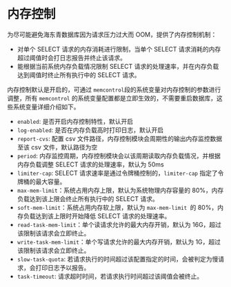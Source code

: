 # 内存控制

为尽可能避免海东青数据库因为请求压力过大而 OOM，提供了内存控制机制：

* 对单个 SELECT 请求的内存消耗进行限制，当单个 SELECT 请求消耗的内存超过阈值时会打日志报告并终止该请求。
* 能根据当前系统内存负载情况限制 SELECT 请求的处理速率，并在内存负载达到阈值时终止所有执行中的 SELECT 请求。

内存控制默认是开启的，可通过 `memcontrol`段的系统变量对内存控制的参数进行调整，所有   `memcontrol` 的系统变量配置都是立即生效的，不需要重启数据库，这些系统变量详细介绍如下。



* `enabled`: 是否开启内存控制特性，默认开启
* `log-enabled`: 是否在内存负载高时打印日志，默认开启
* `report-cvs`: 配置 csv 文件路径，内存控制模块会周期性的输出内存监控数据至该 csv 文件，默认路径为空
* `period`: 内存监控周期，内存控制模块会以该周期读取内存负载情况，并根据内存负载调整 SELECT 请求的处理速率，默认为 50ms
* `limiter-cap`: SELECT 请求速率是通过令牌桶控制的，`limiter-cap` 指定了令牌桶的最大容量。
* `max-mem-limit`：系统占用内存上限，默认为系统物理内存容量的 80%，内存负载达到该上限会终止所有执行中的 SELECT 请求。
* `soft-mem-limit`：系统占用内存软上限，默认为 `max-mem-limit `的 80%，内存负载达到该上限时开始降低 SELECT 请求的处理速率。
* `read-task-mem-limit`：单个读请求允许的最大内存开销，默认为 16G，超过该限制该请求会立即终止。
* `write-task-mem-limit`：单个写请求允许的最大内存开销，默认为 1G，超过该限制该请求会立即终止。
* `slow-task-quota`: 若请求执行的时间超过该配置指定的时间，会被判定为慢请求，会打印日志予以报告。
* `task-timeout`: 请求超时时间，若请求执行时间超过该阈值会被终止。
